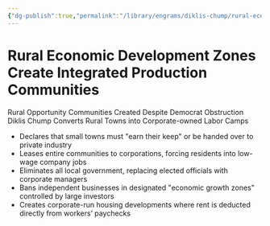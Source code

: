 ```yaml
---
{"dg-publish":true,"permalink":"/library/engrams/diklis-chump/rural-economic-development-zones-create-integrated-production-communities/","tags":["DC/Monopoly","DC/AS4"]}
---
```


# Rural Economic Development Zones Create Integrated Production Communities
Rural Opportunity Communities Created Despite Democrat Obstruction
Diklis Chump Converts Rural Towns into Corporate-owned Labor Camps
- Declares that small towns must "earn their keep" or be handed over to private industry  
- Leases entire communities to corporations, forcing residents into low-wage company jobs  
- Eliminates all local government, replacing elected officials with corporate managers  
- Bans independent businesses in designated "economic growth zones" controlled by large investors  
- Creates corporate-run housing developments where rent is deducted directly from workers’ paychecks
